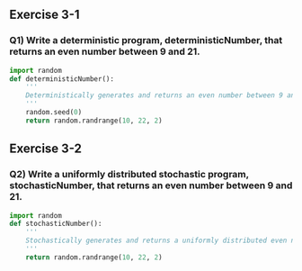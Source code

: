## Exercise 3-1

### Q1) Write a deterministic program, deterministicNumber, that returns an even number between 9 and 21.
```py
import random
def deterministicNumber():
    '''
    Deterministically generates and returns an even number between 9 and 21
    '''
    random.seed(0)
    return random.randrange(10, 22, 2)
```


## Exercise 3-2
### Q2) Write a uniformly distributed stochastic program, stochasticNumber, that returns an even number between 9 and 21.
```py
import random
def stochasticNumber():
    '''
    Stochastically generates and returns a uniformly distributed even number between 9 and 21
    '''
    return random.randrange(10, 22, 2)
```